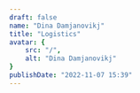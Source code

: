 ```yaml
---
draft: false
name: "Dina Damjanovikj"
title: "Logistics"
avatar: {
    src: "/",
    alt: "Dina Damjanovikj"
}
publishDate: "2022-11-07 15:39"
---
```

